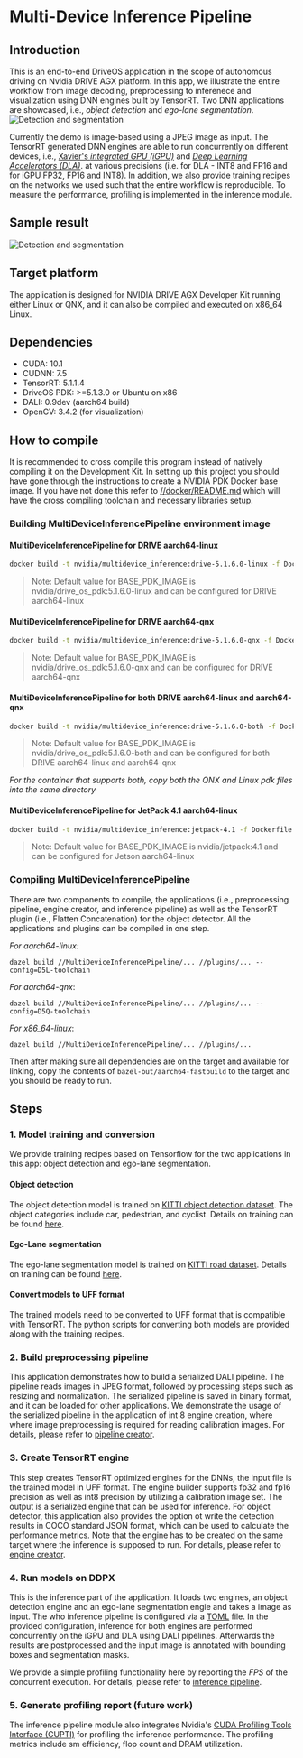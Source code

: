 # Multi-Device Inference Pipeline

## Introduction
This is an end-to-end DriveOS application in the scope of autonomous driving on Nvidia DRIVE AGX platform. In this app, we illustrate the entire workflow from image decoding, preprocessing to inferenece and visualization using DNN engines built by TensorRT. Two DNN applications are showcased, i.e., _object detection_ and _ego-lane segmentation_.  
![Detection and segmentation](docs/pipeline.png)

Currently the demo is image-based using a JPEG image as input. The TensorRT generated DNN engines are able to run concurrently on different devices, i.e., [Xavier's _integrated GPU (iGPU)_](https://developer.nvidia.com/drive/drive-agx) and [_Deep Learning Accelerators (DLA)_](http://nvdla.org/primer.html). at various precisions (i.e. for DLA - INT8 and FP16 and for iGPU FP32, FP16 and INT8). In addition, we also provide training recipes on the networks we used such that the entire workflow is reproducible. To measure the performance, profiling is implemented in the inference module.

## Sample result
![Detection and segmentation](docs/result.jpg)


## Target platform
The application is designed for NVIDIA DRIVE AGX Developer Kit running either Linux or QNX, and it can also be compiled and executed on x86_64 Linux.

## Dependencies
- CUDA: 10.1  
- CUDNN: 7.5  
- TensorRT: 5.1.1.4  
- DriveOS PDK: >=5.1.3.0 or Ubuntu on x86
- DALI: 0.9dev (aarch64 build) 
- OpenCV: 3.4.2 (for visualization)


## How to compile

It is recommended to cross compile this program instead of natively compiling it on the Development Kit. In setting up this project you should have gone through the instructions to create a NVIDIA PDK Docker base image. If you have not done this refer to [//docker/README.md](DL4AGX/blob/master/docker/README.md) which will have the cross compiling toolchain and necessary libraries setup.

### Building MultiDeviceInferencePipeline environment image

#### MultiDeviceInferencePipeline for DRIVE aarch64-linux
``` sh
docker build -t nvidia/multidevice_inference:drive-5.1.6.0-linux -f Dockerfile.aarch64-linux.multideviceinference --build-arg BASE_PDK_IMAGE=nvidia/drive_os_pdk:5.1.6.0-linux .
```

> Note: Default value for BASE_PDK_IMAGE is nvidia/drive_os_pdk:5.1.6.0-linux and can be configured for DRIVE aarch64-linux


#### MultiDeviceInferencePipeline for DRIVE aarch64-qnx
``` sh
docker build -t nvidia/multidevice_inference:drive-5.1.6.0-qnx -f Dockerfile.aarch64-qnx.multideviceinference --build-arg BASE_PDK_IMAGE=nvidia/drive_os_pdk:5.1.6.0-qnx .
```

> Note: Default value for BASE_PDK_IMAGE is nvidia/drive_os_pdk:5.1.6.0-qnx and can be configured for DRIVE aarch64-qnx


#### MultiDeviceInferencePipeline for both DRIVE aarch64-linux and aarch64-qnx
``` sh
docker build -t nvidia/multidevice_inference:drive-5.1.6.0-both -f Dockerfile.both.multideviceinference --build-arg BASE_PDK_IMAGE=nvidia/drive_os_pdk:5.1.6.0-both .
```

> Note: Default value for BASE_PDK_IMAGE is nvidia/drive_os_pdk:5.1.6.0-both and can be configured for both DRIVE aarch64-linux and aarch64-qnx

_For the container that supports both, copy both the QNX and Linux pdk files into the same directory_

#### MultiDeviceInferencePipeline for JetPack 4.1 aarch64-linux
``` sh
docker build -t nvidia/multidevice_inference:jetpack-4.1 -f Dockerfile.jetpack.multideviceinference --build-arg BASE_PDK_IMAGE=nvidia/jetpack:4.1 .
```

> Note: Default value for BASE_PDK_IMAGE is nvidia/jetpack:4.1 and can be configured for Jetson aarch64-linux

### Compiling MultiDeviceInferencePipeline

There are two components to compile, the applications (i.e., preprocessing pipeline, engine creator, and inference pipeline) as well as the TensorRT plugin (i.e., Flatten Concatenation) for the object detector. All the applications and plugins can be compiled in one step.

_For aarch64-linux:_
```Shell
dazel build //MultiDeviceInferencePipeline/... //plugins/... --config=D5L-toolchain
```
_For aarch64-qnx_:
```Shell
dazel build //MultiDeviceInferencePipeline/... //plugins/... --config=D5Q-toolchain
```
_For x86_64-linux_:
```Shell
dazel build //MultiDeviceInferencePipeline/... //plugins/...
```

Then after making sure all dependencies are on the target and available for linking, copy the contents of `bazel-out/aarch64-fastbuild` to the target and you should be ready to run.

## Steps
### 1. Model training and conversion
We provide training recipes based on Tensorflow for the two applications in this app: object detection and ego-lane segmentation. 

#### Object detection
The object detection model is trained on [KITTI object detection dataset](http://www.cvlibs.net/datasets/kitti/eval_object.php?obj_benchmark=2d). The object categories include car, pedestrian, and cyclist. Details on training can be found [here](training/objectDetection/README.md). 

#### Ego-Lane segmentation
The ego-lane segmentation model is trained on [KITTI road dataset](http://www.cvlibs.net/datasets/kitti/eval_road.php). Details on training can be found [here](training/laneSegmentation/README.md).

#### Convert models to UFF format
The trained models need to be converted to UFF format that is compatible with TensorRT. The python scripts for converting both models are provided along with the training recipes. 

### 2. Build preprocessing pipeline
This application demonstrates how to build a serialized DALI pipeline. The pipeline reads images in JPEG format, followed by processing steps such as resizing and normalization. The serialized pipeline is saved in binary format, and it can be loaded for other applications. We demonstrate the usage of the serialized pipeline in the application of int 8 engine creation, where where image preprocessing is required for reading calibration images. For details, please refer to [pipeline creator](pipelinecreator/README.md).

### 3. Create TensorRT engine
This step creates TensorRT optimized engines for the DNNs, the input file is the trained model in UFF format. The engine builder supports fp32 and fp16 precision as well as int8 precision by utilizing a calibration image set. The output is a serialized engine that can be used for inference. For object detector, this application also provides the option ot write the detection results in COCO standard JSON format, which can be used to calculate the performance metrics. Note that the engine has to be created on the same target where the inference is supposed to run. For details, please refer to [engine creator](enginecreator/README.md). 

### 4. Run models on DDPX
This is the inference part of the application. It loads two engines, an object detection engine and an ego-lane segmentation engie and takes a image as input. The who inference pipeline is configured via a [TOML](https://github.com/toml-lang/toml) file. In the provided configuration, inference for both engines are performed concurrently on the iGPU and DLA using DALI pipelines. Afterwards the results are postprocessed and the input image is annotated with bounding boxes and segmentation masks. 

We provide a simple profiling functionality here by reporting the _FPS_ of the concurrent execution. For details, please refer to [inference pipeline](inference/README.md).

### 5. Generate profiling report (future work)
The inference pipeline module also integrates Nvidia's [CUDA Profiling Tools Interface (CUPTI)](https://docs.nvidia.com/cuda/cupti/index.html) for profiling the inference performance. The profiling metrics include sm efficiency, flop count and DRAM utilization. 

